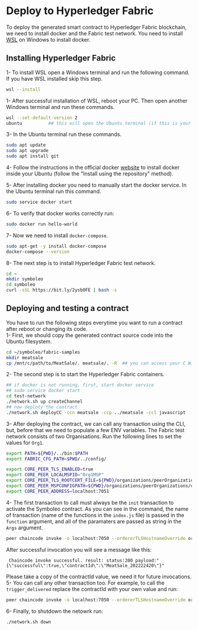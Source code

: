 # Deploy to Hyperledger Fabric 
To deploy the generated smart contract to Hyperledger Fabric blockchain, we need to install docker and the Fabric test network. You need to install [WSL](https://docs.microsoft.com/en-us/windows/wsl/install) on Windows to install docker.

## Installing Hyperledger Fabric
1- To install WSL open a Windows terminal and run the following command. If you have WSL installed skip this step.
```bash
wsl --install
```
1- After successful installation of WSL, reboot your PC. Then open another Windows terminal and run these commands.
```bash
wsl --set-default-version 2
ubuntu          ## this will open the Ubuntu terminal (if this is your first time running Ubuntu on WSL you need to setup a password for your user).
```
3- In the Ubuntu terminal run these commands.
```bash
sudo apt update
sudo apt upgrade
sudo apt install git
```
4- Follow the instructions in the official docker [website](https://docs.docker.com/engine/install/ubuntu/#install-using-the-repository) to install docker inside your Ubuntu (follow the "Install using the repository" method). 

5- After installing docker you need to manually start the docker service. In the Ubuntu terminal run this command.
```bash
sudo service docker start
```
6- To verify that docker works correctly run:
```bash
sudo docker run hello-world
```
7- Now we need to install `docker-compose`.
```bash
sudo apt-get -y install docker-compose
docker-compose --version
```
8- The next step is to install Hyperledger Fabric test network.
```bash
cd ~
mkdir symboleo
cd symboleo
curl -sSL https://bit.ly/2ysbOFE | bash -s
```
## Deploying and testing a contract
You have to run the following steps everytime you want to run a contract after reboot or changing its code.  
1- First, we should copy the generated contract source code into the Ubuntu filesystem.
```bash
cd ~/symboleo/fabric-samples
mkdir meatsale
cp /mnt/c/path/to/MeatSale/. meatsale/. -R  ## you can access your C Windows driver from the /mnt/c/ path
```
2- The second step is to start the Hyperledger Fabric containers.
```bash
## if docker is not running, first, start docker service
## sudo service docker start
cd test-network
./network.sh up createChannel
## now deploty the contract
./network.sh deployCC -ccn meatsale -ccp ../meatsale -ccl javascript
```
3- After deploying the contract, we can call any transaction using the CLI, but, before that we need to populate a few ENV variables. The Fabric test network consists of two Organisations. Run the following lines to set the values for `Org1`. 
```bash
export PATH=${PWD}/../bin:$PATH
export FABRIC_CFG_PATH=$PWD/../config/

export CORE_PEER_TLS_ENABLED=true
export CORE_PEER_LOCALMSPID="Org1MSP"
export CORE_PEER_TLS_ROOTCERT_FILE=${PWD}/organizations/peerOrganizations/org1.example.com/peers/peer0.org1.example.com/tls/ca.crt
export CORE_PEER_MSPCONFIGPATH=${PWD}/organizations/peerOrganizations/org1.example.com/users/Admin@org1.example.com/msp
export CORE_PEER_ADDRESS=localhost:7051
```
4- The first transaction to call must always be the `init` transaction to activate the Symboleo contract. As you can see in the command, the name of transaction (name of the functions in the `index.js` file) is passed in the `function` argument, and all of the paramaters are passed as string in the `Args` argument.
```bash
peer chaincode invoke -o localhost:7050 --ordererTLSHostnameOverride orderer.example.com --tls --cafile "${PWD}/organizations/ordererOrganizations/example.com/orderers/orderer.example.com/msp/tlscacerts/tlsca.example.com-cert.pem" -C mychannel -n meatsale --peerAddresses localhost:7051 --tlsRootCertFiles "${PWD}/organizations/peerOrganizations/org1.example.com/peers/peer0.org1.example.com/tls/ca.crt" --peerAddresses localhost:9051 --tlsRootCertFiles "${PWD}/organizations/peerOrganizations/org2.example.com/peers/peer0.org2.example.com/tls/ca.crt" -c '{"function":"init","Args":["{\"buyer\":  {\"warehouse\": \"warehouse add\"},\"seller\":  {\"returnAddress\": \"add\", \"name\": \"seller name\"},\"qnt\": 2,\"qlt\": 3,\"amt\": 3,\"curr\": 1,\"payDueDate\": \"2022-03-28T17:49:41.422Z\",\"delAdd\": \"delAdd\",\"effDate\": \"2022-03-28T17:49:41.422Z\",\"delDueDateDays\": 3,\"interestRate\": 2,\"test\": \"test\"}"]}'
```
After successful invocation you will see a message like this:
```
 Chaincode invoke successful. result: status:200 payload:"{\"successful\":true,\"contractId\":\"MeatSale_202222420\"}"
```
Please take a copy of the contractId value, we need it for future invocations.  
5- You can call any other transaction too. For example, to call the `trigger_delivered` replace the contractId with your own value and run:
```bash
peer chaincode invoke -o localhost:7050 --ordererTLSHostnameOverride orderer.example.com --tls --cafile "${PWD}/organizations/ordererOrganizations/example.com/orderers/orderer.example.com/msp/tlscacerts/tlsca.example.com-cert.pem" -C mychannel -n meatsale --peerAddresses localhost:7051 --tlsRootCertFiles "${PWD}/organizations/peerOrganizations/org1.example.com/peers/peer0.org1.example.com/tls/ca.crt" --peerAddresses localhost:9051 --tlsRootCertFiles "${PWD}/organizations/peerOrganizations/org2.example.com/peers/peer0.org2.example.com/tls/ca.crt" -c '{"function":"trigger_delivered","Args":["{\"contractId\": \"MeatSale_202222420\", \"event\": {}}"]}'
```
6- Finally, to shutdown the netowrk run:
```bash
./network.sh down
```